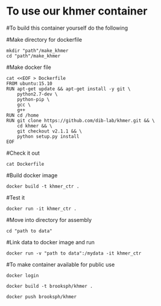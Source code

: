 # To use our khmer container 



#To build this container yourself do the following

#Make directory for dockerfile 

	mkdir "path"/make_khmer
	cd "path"/make_khmer
	
#Make docker file 

	cat <<EOF > Dockerfile
	FROM ubuntu:15.10
	RUN apt-get update && apt-get install -y git \
		python2.7-dev \
		python-pip \
		gcc \
   		g++
	RUN cd /home
	RUN git clone https://github.com/dib-lab/khmer.git && \
		cd khmer && \
		git checkout v2.1.1 && \
		python setup.py install 
	EOF
	
#Check it out 

	cat Dockerfile

#Build docker image 

	docker build -t khmer_ctr .

#Test it 

	docker run -it khmer_ctr .
	
#Move into directory for assembly
	
	cd "path to data"

#Link data to docker image and run 

	docker run -v "path to data":/mydata -it khmer_ctr
	
#To make container available for public use 

	docker login 

	docker build -t brooksph/khmer .

	docker push brooksph/khmer 
